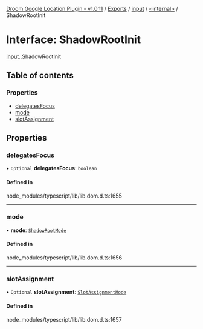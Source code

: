 [Droom Google Location Plugin - v1.0.11](../README.md) / [Exports](../modules.md) / [input](../modules/input.md) / [<internal\>](../modules/input._internal_.md) / ShadowRootInit

# Interface: ShadowRootInit

[input](../modules/input.md).[<internal>](../modules/input._internal_.md).ShadowRootInit

## Table of contents

### Properties

- [delegatesFocus](input._internal_.ShadowRootInit.md#delegatesfocus)
- [mode](input._internal_.ShadowRootInit.md#mode)
- [slotAssignment](input._internal_.ShadowRootInit.md#slotassignment)

## Properties

### delegatesFocus

• `Optional` **delegatesFocus**: `boolean`

#### Defined in

node_modules/typescript/lib/lib.dom.d.ts:1655

___

### mode

• **mode**: [`ShadowRootMode`](../modules/input._internal_.md#shadowrootmode)

#### Defined in

node_modules/typescript/lib/lib.dom.d.ts:1656

___

### slotAssignment

• `Optional` **slotAssignment**: [`SlotAssignmentMode`](../modules/input._internal_.md#slotassignmentmode)

#### Defined in

node_modules/typescript/lib/lib.dom.d.ts:1657
